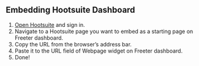 ## Embedding Hootsuite Dashboard

1. <a href="{{ curItem.homeUrl|e }}" rel="noopener noreferrer" target="_blank">Open Hootsuite</a> and sign in.
2. Navigate to a Hootsuite page you want to embed as a starting page on Freeter dashboard.
3. Copy the URL from the browser’s address bar.
4. Paste it to the URL field of Webpage widget on Freeter dashboard.
5. Done!
